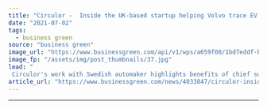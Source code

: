 ```yaml
---
title: "Circulor -  Inside the UK-based startup helping Volvo trace EV battery materials"
date: "2021-07-02"
tags: 
  - business green
source: "business green"
image_url: "https://www.businessgreen.com/api/v1/wps/a659f08/1bd7eddf-bd1a-4ffd-b740-bd82be6380e4/4/277321-XC40-Recharge-Pure-Electric-P8-Sage-Green-exterior-static-185x114.jpg"
image_fp: "/assets/img/post_thumbnails/37.jpg"
lead: "
 Circulor's work with Swedish automaker highlights benefits of chief sustainability officers working closely with chief information officers and chief digital officers to deliver supply chain decarbonisation, argues Heather Clancy ..."
article_url: "https://www.businessgreen.com/news/4033847/circulor-inside-uk-startup-helping-volvo-trace-ev-battery-materials"
---
```


---
